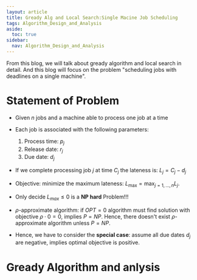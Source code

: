 ```yaml
---
layout: article
title: Gready Alg and Local Search:Single Macine Job Scheduling
tags: Algorithm_Design_and_Analysis
aside:
  toc: true
sidebar:
  nav: Algorithm_Design_and_Analysis
---
```


From this blog, we will talk about gready algorithm and local search in detail. And this blog will focus on the problem "scheduling jobs with deadlines on a single machine".

<!--more-->

# Statement of Problem

- Given $n$ jobs and a machine able to process one job at a time
- Each job is associated with the following parameters:
  1. Process time: $p_j$
  2. Release date: $r_j$
  3. Due date: $d_j$
- If we complete processing job $j$ at time $C_j$ the lateness is: $L_j = C_j - d_j$
- Objective: minimize the maximum lateness: $L_{\text{max}} = \max_{j=1,\ldots,n} L_j$.
- Only decide ${L_{max} \leq 0}$ is a **NP hard** Problem!!!

- $\rho$-approximate algorithm: if $OPT = 0$ algorithm must find solution with objective $\rho \cdot 0 = 0$, implies $P=NP$. Hence, there doesn't exist $\rho$-approximate algorithm unless $P=NP$.

- Hence, we have to consider the **special case**: assume all due dates $d_j$ are negative, implies optimal objective is positive.

# Gready Algorithm and anlysis

